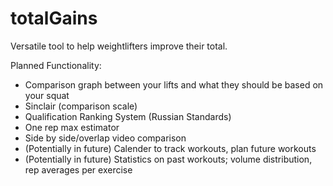 totalGains
===

Versatile tool to help weightlifters improve their total.

Planned Functionality:
- Comparison graph between your lifts and what they should be based on your squat
- Sinclair (comparison scale)
- Qualification Ranking System (Russian Standards)
- One rep max estimator
- Side by side/overlap video comparison
- (Potentially in future) Calender to track workouts, plan future workouts
- (Potentially in future) Statistics on past workouts; volume distribution, rep averages per exercise
